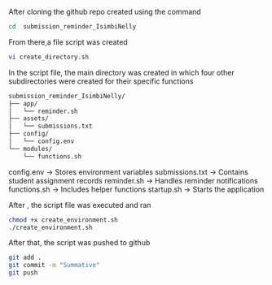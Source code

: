 After cloning the github repo created using the command 
```bash
cd  submission_reminder_IsimbiNelly
```
From there,a file script was created 
```bash
vi create_directory.sh
```
In the script file, the main directory was created in which four other subdirectories were created for their specific functions
```bash
submission_reminder_IsimbiNelly/
├── app/
│   └── reminder.sh
├── assets/
│   └── submissions.txt
├── config/
│   └── config.env
└── modules/
    └── functions.sh
 ```
config.env → Stores environment variables
submissions.txt → Contains student assignment records
reminder.sh → Handles reminder notifications
functions.sh → Includes helper functions
startup.sh → Starts the application

After , the script file was executed and ran
```bash
chmod +x create_environment.sh
./create_environment.sh
```
After that, the script was pushed to github
```bash
git add .
git commit -m "Summative"
git push
```
